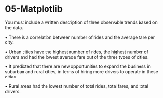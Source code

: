 # 05-Matplotlib

You must include a written description of three observable trends based on the data.

•	There is a correlation between number of rides and the average fare per city.

• Urban cities have the highest number of rides, the highest number of drivers and had the lowest average fare out of the three types of cities.

•	It predicted that there are new opportunities to expand the business in suburban and rural cities, in terms of hiring more drivers to operate in these cities.

•	Rural areas had the lowest number of total rides, total fares, and total drivers.

